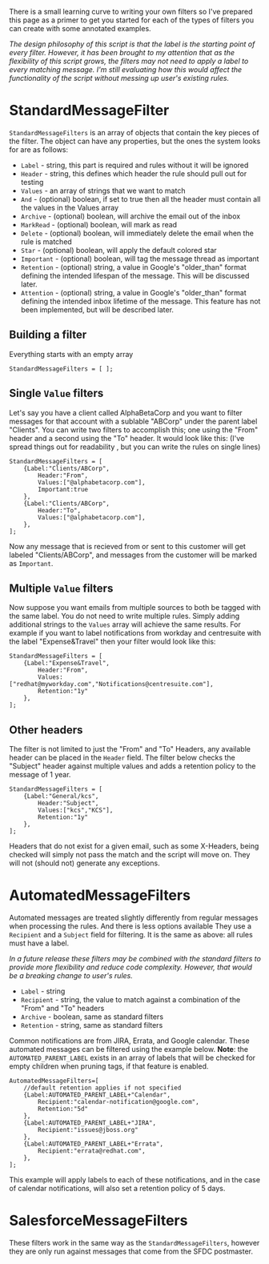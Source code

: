 There is a small learning curve to writing your own filters so I've prepared this page as a primer to get you started for each of the types of filters you can create with some annotated examples.

*The design philosophy of this script is that the label is the starting point of every filter. However, it has been brought to my attention that as the flexibility of this script grows, the filters may not need to apply a label to every matching message. I'm still evaluating how this would affect the functionality of the script without messing up user's existing rules.*

# StandardMessageFilter

`StandardMessageFilters` is an array of objects that contain the key pieces of the filter. The object can have any properties, but the ones the system looks for are as follows:
* `Label` - string, this part is required and rules without it will be ignored
* `Header` - string, this defines which header the rule should pull out for testing
* `Values` - an array of strings that we want to match
* `And` - (optional) boolean, if set to true then all the header must contain all the values in the Values array
* `Archive` - (optional) boolean, will archive the email out of the inbox
* `MarkRead` - (optional) boolean, will mark as read
* `Delete` - (optional) boolean, will immediately delete the email when the rule is matched
* `Star` - (optional) boolean, will apply the default colored star
* `Important` - (optional) boolean, will tag the message thread as important
* `Retention` - (optional) string, a value in Google's "older_than" format defining the intended lifespan of the message. This will be discussed later.
* `Attention` - (optional) string, a value in Google's "older_than" format defining the intended inbox lifetime of the message. This feature has not been implemented, but will be described later.


## Building a filter

Everything starts with an empty array

~~~
StandardMessageFilters = [ ];
~~~

## Single `Value` filters

Let's say you have a client called AlphaBetaCorp and you want to filter messages for that account with a sublable "ABCorp" under the parent label "Clients". You can write two filters to accomplish this; one using the "From" header and a second using the "To" header. It would look like this: (I've spread things out for readability , but you can write the rules on single lines)

~~~
StandardMessageFilters = [
    {Label:"Clients/ABCorp",
        Header:"From",
        Values:["@alphabetacorp.com"],
        Important:true
    },
    {Label:"Clients/ABCorp",
        Header:"To",
        Values:["@alphabetacorp.com"],
    },
];
~~~

Now any message that is recieved from or sent to this customer will get labeled "Clients/ABCorp", and messages from the customer will be marked as `Important`.

## Multiple `Value` filters

Now suppose you want emails from multiple sources to both be tagged with the same label.  You do not need to write multiple rules. Simply adding additional strings to the `Values` array will achieve the same results. For example if you want to label notifications from workday and centresuite with the label "Expense&Travel" then your filter would look like this:

~~~
StandardMessageFilters = [
    {Label:"Expense&Travel",
        Header:"From",
        Values:["redhat@myworkday.com","Notifications@centresuite.com"],
        Retention:"1y"
    },
];
~~~

## Other headers

The filter is not limited to just the "From" and "To" Headers, any available header can be placed in the `Header` field. The filter below checks the "Subject" header against multiple values and adds a retention policy to the message of 1 year.

~~~
StandardMessageFilters = [
    {Label:"General/kcs",
        Header:"Subject",
        Values:["kcs","KCS"],
        Retention:"1y"
    },
];
~~~

Headers that do not exist for a given email, such as some X-Headers, being checked will simply not pass the match and the script will move on. They will not (should not) generate any exceptions.

# AutomatedMessageFilters

Automated messages are treated slightly differently from regular messages when processing the rules. And there is less options available They use a `Recipient` and a `Subject` field for filtering. It is the same as above: all rules must have a label.

*In a future release these filters may be combined with the standard filters to provide more flexibility and reduce code complexity. However, that would be a breaking change to user's rules.*

* `Label` - string
* `Recipient` - string, the value to match against a combination of the "From" and "To" headers
* `Archive` - boolean, same as standard filters
* `Retention` - string, same as standard filters

Common notifications are from JIRA, Errata, and Google calendar. These automated messages can be filtered using the example below. **Note**: the `AUTOMATED_PARENT_LABEL` exists in an array of labels that will be checked for empty children when pruning tags, if that feature is enabled. 

~~~
AutomatedMessageFilters=[
    //default retention applies if not specified
    {Label:AUTOMATED_PARENT_LABEL+"Calendar",
        Recipient:"calendar-notification@google.com",
        Retention:"5d"
    },
    {Label:AUTOMATED_PARENT_LABEL+"JIRA",
        Recipient:"issues@jboss.org"
    },
    {Label:AUTOMATED_PARENT_LABEL+"Errata",
        Recipient:"errata@redhat.com",
    },
];
~~~

This example will apply labels to each of these notifications, and in the case of calendar notifications, will also set a retention policy of 5 days.

# SalesforceMessageFilters

These filters work in the same way as the `StandardMessageFilters`, however they are only run against messages that come from the SFDC postmaster.

